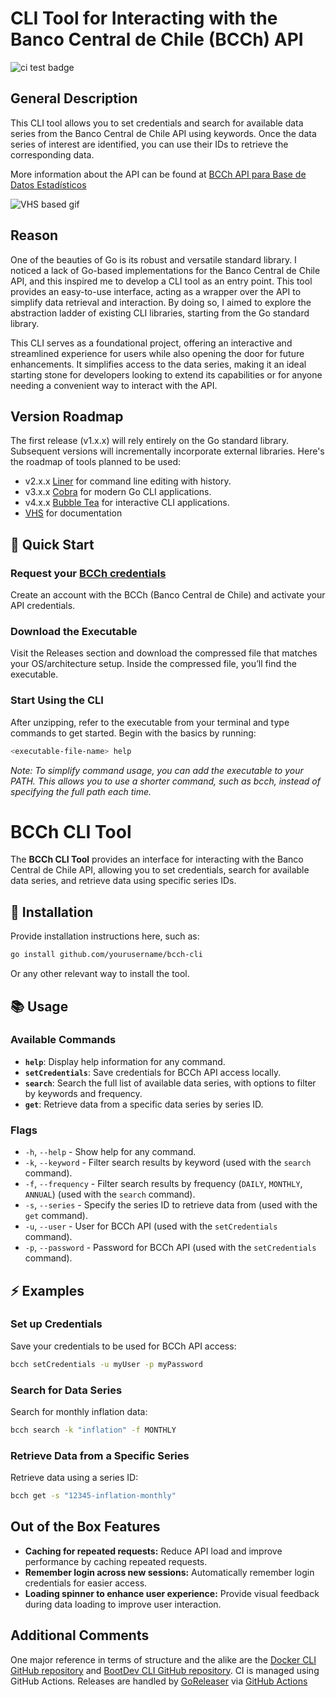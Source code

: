 # CLI Tool for Interacting with the Banco Central de Chile (BCCh) API

![ci test badge](https://github.com/iferdel/chile-economic-indexes-cli/actions/workflows/tests.yml/badge.svg?event=pull_request)

## General Description
This CLI tool allows you to set credentials and search for available data series from the Banco Central de Chile API using keywords. Once the data series of interest are identified, you can use their IDs to retrieve the corresponding data.

More information about the API can be found at [BCCh API para Base de Datos Estadísticos](https://si3.bcentral.cl/Siete/es/Siete/API?respuesta=)

![VHS based gif](https://vhs.charm.sh/vhs-4IK7xg53ifluMIMVRdtgRy.gif)

## Reason
One of the beauties of Go is its robust and versatile standard library. I noticed a lack of Go-based implementations for the Banco Central de Chile API, and this inspired me to develop a CLI tool as an entry point. This tool provides an easy-to-use interface, acting as a wrapper over the API to simplify data retrieval and interaction. By doing so, I aimed to explore the abstraction ladder of existing CLI libraries, starting from the Go standard library.

This CLI serves as a foundational project, offering an interactive and streamlined experience for users while also opening the door for future enhancements. It simplifies access to the data series, making it an ideal starting stone for developers looking to extend its capabilities or for anyone needing a convenient way to interact with the API.

## Version Roadmap
The first release (v1.x.x) will rely entirely on the Go standard library. Subsequent versions will incrementally incorporate external libraries.
Here's the roadmap of tools planned to be used:
- v2.x.x [Liner](https://github.com/peterh/liner) for command line editing with history.
- v3.x.x [Cobra](https://github.com/spf13/cobra) for modern Go CLI applications.
- v4.x.x [Bubble Tea](https://github.com/charmbracelet/bubbletea) for interactive CLI applications.
- [VHS](https://github.com/charmbracelet/vhs) for documentation

## 🚀 Quick Start
### Request your [BCCh credentials](https://si3.bcentral.cl/Siete/es/Siete/API?respuesta=)
Create an account with the BCCh (Banco Central de Chile) and activate your API credentials.
### Download the Executable
Visit the Releases section and download the compressed file that matches your OS/architecture setup. Inside the compressed file, you’ll find the executable.
### Start Using the CLI
After unzipping, refer to the executable from your terminal and type commands to get started. Begin with the basics by running:
```bash
<executable-file-name> help
```
*Note: To simplify command usage, you can add the executable to your PATH. This allows you to use a shorter command, such as bcch, instead of specifying the full path each time.*

# BCCh CLI Tool

The **BCCh CLI Tool** provides an interface for interacting with the Banco Central de Chile API, allowing you to set credentials, search for available data series, and retrieve data using specific series IDs.

## 🚀 Installation

Provide installation instructions here, such as:

```sh
go install github.com/yourusername/bcch-cli
```

Or any other relevant way to install the tool.

## 📚 Usage

### Available Commands

- **`help`**: Display help information for any command.
- **`setCredentials`**: Save credentials for BCCh API access locally.
- **`search`**: Search the full list of available data series, with options to filter by keywords and frequency.
- **`get`**: Retrieve data from a specific data series by series ID.

### Flags

- `-h`, `--help` - Show help for any command.
- `-k`, `--keyword` - Filter search results by keyword (used with the `search` command).
- `-f`, `--frequency` - Filter search results by frequency (`DAILY`, `MONTHLY`, `ANNUAL`) (used with the `search` command).
- `-s`, `--series` - Specify the series ID to retrieve data from (used with the `get` command).
- `-u`, `--user` - User for BCCh API (used with the `setCredentials` command).
- `-p`, `--password` - Password for BCCh API (used with the `setCredentials` command).

## ⚡ Examples

### Set up Credentials

Save your credentials to be used for BCCh API access:

```bash
bcch setCredentials -u myUser -p myPassword
```

### Search for Data Series

Search for monthly inflation data:

```bash
bcch search -k "inflation" -f MONTHLY
```

### Retrieve Data from a Specific Series

Retrieve data using a series ID:

```bash
bcch get -s "12345-inflation-monthly"
```

## Out of the Box Features
- **Caching for repeated requests:** Reduce API load and improve performance by caching repeated requests.
- **Remember login across new sessions:** Automatically remember login credentials for easier access.
- **Loading spinner to enhance user experience:** Provide visual feedback during data loading to improve user interaction.

## Additional Comments
One major reference in terms of structure and the alike are the [Docker CLI GitHub repository](https://github.com/docker/cli) and [BootDev CLI GitHub repository](https://github.com/bootdotdev/bootdev). CI is managed using GitHub Actions. Releases are handled by [GoReleaser](https://github.com/goreleaser/goreleaser) via [GitHub Actions](https://goreleaser.com/ci/actions/)

